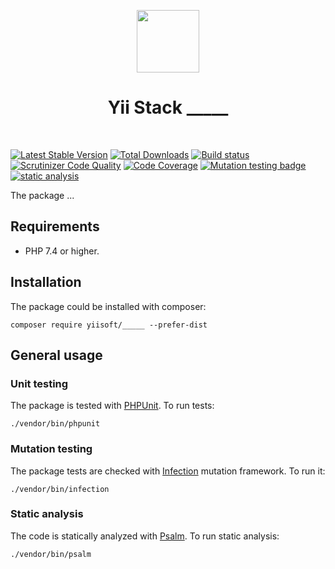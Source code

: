 <p align="center">
    <a href="https://github.com/yiistack" target="_blank">
        <img src="https://github.com/yiistack.png" height="100px">
    </a>
    <h1 align="center">Yii Stack _____</h1>
    <br>
</p>

[![Latest Stable Version](https://poser.pugx.org/yiistack/_____/v/stable.png)](https://packagist.org/packages/yiistack/_____)
[![Total Downloads](https://poser.pugx.org/yiistack/_____/downloads.png)](https://packagist.org/packages/yiistack/_____)
[![Build status](https://github.com/yiistack/_____/workflows/build/badge.svg)](https://github.com/yiistack/_____/actions?query=workflow%3Abuild)
[![Scrutinizer Code Quality](https://scrutinizer-ci.com/g/yiistack/_____/badges/quality-score.png?b=master)](https://scrutinizer-ci.com/g/yiistack/_____/?branch=master)
[![Code Coverage](https://scrutinizer-ci.com/g/yiistack/_____/badges/coverage.png?b=master)](https://scrutinizer-ci.com/g/yiistack/_____/?branch=master)
[![Mutation testing badge](https://img.shields.io/endpoint?style=flat&url=https%3A%2F%2Fbadge-api.stryker-mutator.io%2Fgithub.com%2Fyiistack%2F_____%2Fmaster)](https://dashboard.stryker-mutator.io/reports/github.com/yiistack/_____/master)
[![static analysis](https://github.com/yiistack/_____/workflows/static%20analysis/badge.svg)](https://github.com/yiistack/_____/actions?query=workflow%3A%22static+analysis%22)

The package ...

## Requirements

- PHP 7.4 or higher.

## Installation

The package could be installed with composer:

```
composer require yiisoft/_____ --prefer-dist
```

## General usage

### Unit testing

The package is tested with [PHPUnit](https://phpunit.de/). To run tests:

```shell
./vendor/bin/phpunit
```

### Mutation testing

The package tests are checked with [Infection](https://infection.github.io/) mutation framework. To run it:

```shell
./vendor/bin/infection
```

### Static analysis

The code is statically analyzed with [Psalm](https://psalm.dev/). To run static analysis:

```shell
./vendor/bin/psalm
```
